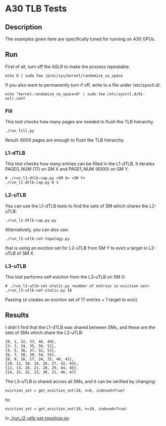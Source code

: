 # A30 TLB Tests

## Description

The examples given here are specifically tuned for running on A30 GPUs.

## Run

First of all, turn off the ASLR to make the process repeatable.
```
echo 0 | sudo tee /proc/sys/kernel/randomize_va_space
```

If you also want to permanently turn if off, write to a file under /etc/sysctl.d/.

```
echo "kernel.randomize_va_space=0" | sudo tee /etc/sysctl.d/01-aslr.conf 
```

### Fill

This test checks how many pages are needed to flush the TLB hierarchy.

```
./run_fill.py
```

Result: 6000 pages are enough to flush the TLB hierarchy.

### L1-dTLB

This test checks how many entries can be filled in the L1-dTLB. It iterates PAGE0_NUM (17) on SM X and PAGE1_NUM (6000) on SM Y.

```
# ./run_l1-dtlb-cap.py <SM X> <SM Y>
./run_l1-dtlb-cap.py 0 1
```


### L2-uTLB

You can use the L1-dTLB tests to find the sets of SM which shares the L2-uTLB:

```
./run_l1-dtlb-cap.py.py
```

Alternatively, you can also use:

```
./run_l2-utlb-set-topology.py
```

that is using an eviction set for L2-uTLB from SM Y to evict a target in L2-uTLB of SM X.

### L3-uTLB

This test performs self eviction from the L3-uTLB on SM 0:

```
# ./run_l3-utlb-set-static.py <number of entries in eviction set>
./run_l3-utlb-set-static.py 18
```

Passing `18` creates an eviction set of 17 entries + 1 target to evict.

## Results

I didn't find that the L1-dTLB was shared between SMs, and these are the sets of SMs which share the L2-uTLB:

```
{0, 1, 32, 33, 48, 49},
{2: 3, 34, 35, 50, 51},
{4, 5, 36, 37, 52, 53},
{6, 7, 38, 39, 54, 55},
{8, 9, 16, 17, 24, 25, 40, 41},
{10, 11, 18, 19, 26, 27, 42, 43},
{12, 13, 20, 21, 28, 29, 44, 45},
{14, 15, 22, 23, 30, 31, 46, 47}
```

The L3-uTLB is shared across all SMs, and it can be verified by changing:

```
eviction_set = get_eviction_set(18, n=6, indexed=True)
```

to:

```
eviction_set = get_eviction_set(18, n=10, indexed=True)
```

in [./run_l2-utlb-set-topology.py](./run_l2-utlb-set-topology.py)
